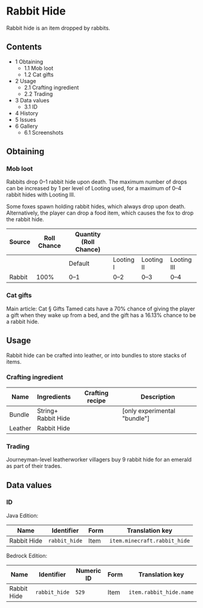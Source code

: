 # Rabbit Hide
Rabbit hide is an item dropped by rabbits.

## Contents
- 1 Obtaining
	- 1.1 Mob loot
	- 1.2 Cat gifts
- 2 Usage
	- 2.1 Crafting ingredient
	- 2.2 Trading
- 3 Data values
	- 3.1 ID
- 4 History
- 5 Issues
- 6 Gallery
	- 6.1 Screenshots

## Obtaining
### Mob loot
Rabbits drop 0–1 rabbit hide upon death. The maximum number of drops can be increased by 1 per level of Looting used, for a maximum of 0–4 rabbit hides with Looting III.

Some foxes spawn holding rabbit hides, which always drop upon death. Alternatively, the player can drop a food item, which causes the fox to drop the rabbit hide.

| Source | Roll Chance | Quantity (Roll Chance) |           |            |             |
|--------|-------------|------------------------|-----------|------------|-------------|
|        |             | Default                | Looting I | Looting II | Looting III |
| Rabbit | 100%        | 0–1                    | 0–2       | 0–3        | 0–4         |

### Cat gifts
Main article: Cat § Gifts
Tamed cats have a 70% chance of giving the player a gift when they wake up from a bed, and the gift has a 16.13% chance to be a rabbit hide.

## Usage
Rabbit hide can be crafted into leather, or into bundles to store stacks of items.

### Crafting ingredient
| Name    | Ingredients             | Crafting recipe | Description                  |
|---------|-------------------------|-----------------|------------------------------|
| Bundle  | String+<br/>Rabbit Hide |                 | [only experimental "bundle"] |
| Leather | Rabbit Hide             |                 |                              |

### Trading
Journeyman-level leatherworker villagers buy 9 rabbit hide for an emerald as part of their trades.

## Data values
### ID
Java Edition:

| Name        | Identifier    | Form | Translation key              |
|-------------|---------------|------|------------------------------|
| Rabbit Hide | `rabbit_hide` | Item | `item.minecraft.rabbit_hide` |

Bedrock Edition:

| Name        | Identifier    | Numeric ID | Form | Translation key         |
|-------------|---------------|------------|------|-------------------------|
| Rabbit Hide | `rabbit_hide` | `529`      | Item | `item.rabbit_hide.name` |


